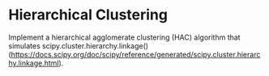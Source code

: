 # Hierarchical Clustering
Implement a hierarchical agglomerate clustering (HAC) algorithm that simulates scipy.cluster.hierarchy.linkage() (https://docs.scipy.org/doc/scipy/reference/generated/scipy.cluster.hierarchy.linkage.html).
